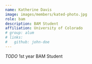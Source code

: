 ```yaml
---
name: Katherine Davis
image: images/members/kated-photo.jpg
role: bam
description: BAM Student
affiliation: University of Colorado
# group: alum
# links:
#   github: john-doe
---
```


_TODO_ 1st year BAM Student

